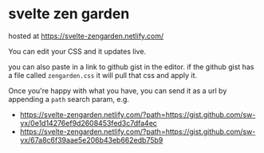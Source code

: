 # svelte zen garden

hosted at https://svelte-zengarden.netlify.com/


You can edit your CSS and it updates live.

you can also paste in a link to github gist in the editor. if the github gist has a file called `zengarden.css` it will pull that css and apply it.

Once you're happy with what you have, you can send it as a url by appending a `path` search param, e.g.

- https://svelte-zengarden.netlify.com/?path=https://gist.github.com/sw-yx/0e1d14276ef9d2608453fed3c7dfa4ec
- https://svelte-zengarden.netlify.com/?path=https://gist.github.com/sw-yx/67a8c6f39aae5e206b43eb662edb75b9